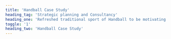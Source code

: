 ```yaml
---
title: 'Handball Case Study'
heading_tag: 'Strategic planning and Consultancy'
heading_one: 'Refreshed traditional sport of Handball to be motivating and inspirational again'
toggle: '1'
heading_two: 'Handball Case Study'
---
```


